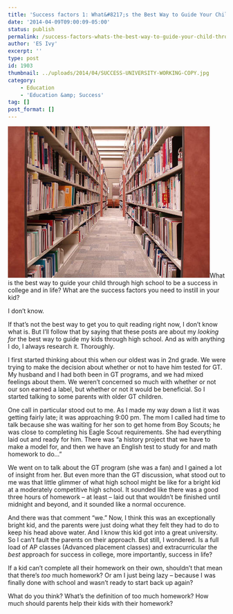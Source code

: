 ```yaml
---
title: 'Success factors 1: What&#8217;s the Best Way to Guide Your Child Through High School to be a Success in College and in Life?'
date: '2014-04-09T09:00:09-05:00'
status: publish
permalink: /success-factors-whats-the-best-way-to-guide-your-child-through-high-school-to-be-a-success-in-college-and-in-life
author: 'ES Ivy'
excerpt: ''
type: post
id: 1903
thumbnail: ../uploads/2014/04/SUCCESS-UNIVERSITY-WORKING-COPY.jpg
category:
    - Education
    - 'Education &amp; Success'
tag: []
post_format: []
---
```

![wikipediacommonSteacieLibraryRaysonho 467x350.](../uploads/2014/04/wikipediacommonSteacieLibraryRaysonho-467x350..jpg)What is the best way to guide your child through high school to be a success in college and in life? What are the success factors you need to instill in your kid?

I don’t know.

If that’s not the best way to get you to quit reading right now, I don’t know what is. But I’ll follow that by saying that these posts are about my *looking for* the best way to guide my kids through high school. And as with anything I do, I always research it. Thoroughly.

I first started thinking about this when our oldest was in 2nd grade. We were trying to make the decision about whether or not to have him tested for GT. My husband and I had both been in GT programs, and we had mixed feelings about them. We weren’t concerned so much with whether or not our son earned a label, but whether or not it would be beneficial. So I started talking to some parents with older GT children.

One call in particular stood out to me. As I made my way down a list it was getting fairly late; it was approaching 9:00 pm. The mom I called had time to talk because she was waiting for her son to get home from Boy Scouts; he was close to completing his Eagle Scout requirements. She had everything laid out and ready for him. There was “a history project that we have to make a model for, and then we have an English test to study for and math homework to do…”

We went on to talk about the GT program (she was a fan) and I gained a lot of insight from her. But even more than the GT discussion, what stood out to me was that little glimmer of what high school might be like for a bright kid at a moderately competitive high school. It sounded like there was a good three hours of homework – at least – laid out that wouldn’t be finished until midnight and beyond, and it sounded like a normal occurence.

And there was that comment “we.” Now, I think this was an exceptionally bright kid, and the parents were just doing what they felt they had to do to keep his head above water. And I know this kid got into a great university. So I can’t fault the parents on their approach. But still, I wondered. Is a full load of AP classes (Advanced placement classes) and extracurricular the *best* approach for success in college, more importantly, success in life?

If a kid can’t complete all their homework on their own, shouldn’t that mean that there’s *too* much homework? Or am I just being lazy – because I was finally done with school and wasn’t ready to start back up again?

What do you think? What’s the definition of too much homework? How much should parents help their kids with their homework?